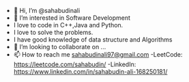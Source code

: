 - 👋 Hi, I’m @sahabudinali
- 👀 I’m interested in Software Development
- I love to code in C++,Java and Python.
- I love to solve the problems.
- I have good knowledge of data structure and Algorithms
- 💞️ I’m looking to collaborate on ...
- 📫 How to reach me sahabudinali97@gmail.com
-LeetCode: https://leetcode.com/sahabudin/
-LinkedIn: https://www.linkedin.com/in/sahabudin-ali-168250181/

<!---
sahabudinali/sahabudinali is a ✨ special ✨ repository because its `README.md` (this file) appears on your GitHub profile.
You can click the Preview link to take a look at your changes.
--->
